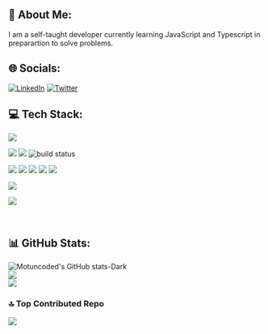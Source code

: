 ## 💫 About Me:
I am a self-taught developer currently learning JavaScript and Typescript in preparartion to solve problems.

## 🌐 Socials:
[![LinkedIn](https://img.shields.io/badge/LINKEDIN-black.svg?logo=linkedin&logoColor=white&logoWidth=30)](https://linkedin.com/in//motunrayoAdeneye )
[![Twitter](https://img.shields.io/badge/TWITTER-black.svg?logo=Twitter&logoColor=white&logoWidth=30)](https://twitter.com/motunadeneye) 


## 💻 Tech Stack:

<p align="start">
        <img src="https://img.shields.io/badge/HTML5-E34F26?logo=html5&logoColor=fff&style=for-the-badge" />
</p>
<p align="start">
        <img src="https://img.shields.io/badge/CSS3-1572B6?logo=css3&logoColor=fff&style=for-the-badge" />
        <img src="https://img.shields.io/badge/Tailwind%20CSS-06B6D4?logo=tailwindcss&logoColor=fff&style=for-the-badge" />
        <img src="https://img.shields.io/badge/Bootstrap-7952B3?logo=bootstrap&logoColor=fff&style=for-the-badge" alt="build status">

</p>
<p>
        <img src="https://img.shields.io/badge/JavaScript-F7DF1E?logo=javascript&logoColor=000&style=for-the-badge" />
        <img src="(https://img.shields.io/badge/React-61DAFB?logo=react&logoColor=000&style=for-the-badge">
        <img src="https://img.shields.io/badge/REACT_NATIVE-black.svg?style=for-the-badge&logo=react&logoColor=white&style=flat-square&logoWidth=30"/>
        <img src="https://img.shields.io/badge/Next.js-000?logo=nextdotjs&logoColor=fff&style=for-the-badge"/>
        <img src="https://img.shields.io/badge/TypeScript-3178C6?logo=typescript&logoColor=fff&style=for-the-badge"/>
</p>
<p>
        <img src="https://img.shields.io/badge/C-A8B9CC?logo=c&logoColor=fff&style=for-the-badge"/>

</p>
<p>
        <img src="https://img.shields.io/badge/Python-3776AB?logo=python&logoColor=fff&style=for-the-badge"/>
</p>
  





<br/>


## 📊 GitHub Stats:
![Motuncoded's GitHub stats-Dark](https://github-readme-stats.vercel.app/api?username=motuncoded&show_icons=true&theme=dark#gh-dark-mode-only)[](https://github.com/motuncoded/github-readme-stats#gh-dark-mode-only)<br/>
![](https://github-readme-streak-stats.herokuapp.com/?user=motuncoded&theme=dark&hide_border=false)
<br/>
![](https://github-readme-stats.vercel.app/api/top-langs/?username=motuncoded&theme=dark&hide_border=false&include_all_commits=false&count_private=false&layout=compact)
<br/>



### 🔝 Top Contributed Repo
![](https://github-contributor-stats.vercel.app/api?username=motuncoded&limit=5&theme=dark&combine_all_yearly_contributions=true)<br/>





<!-- Proudly created with GPRM ( https://gprm.itsvg.in ) -->

